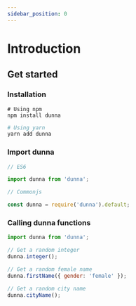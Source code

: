 ```yaml
---
sidebar_position: 0
---
```


# Introduction

## Get started

### Installation

```
# Using npm
npm install dunna
```

```sh
# Using yarn
yarn add dunna
```

### Import dunna

```js
// ES6

import dunna from 'dunna';
```

```js
// Commonjs

const dunna = require('dunna').default;
```

### Calling dunna functions

```js
import dunna from 'dunna';

// Get a random integer
dunna.integer();

// Get a random female name
dunna.firstName({ gender: 'female' });

// Get a random city name
dunna.cityName();
```
